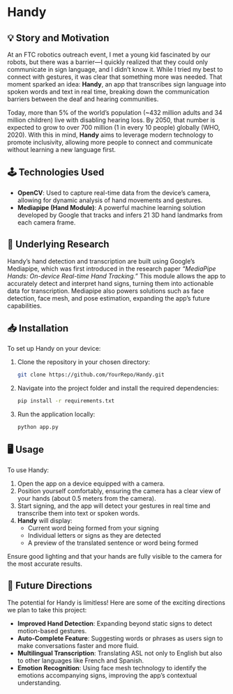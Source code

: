 # Handy

## 💡 Story and Motivation

At an FTC robotics outreach event, I met a young kid fascinated by our robots, but there was a barrier—I quickly realized that they could only communicate in sign language, and I didn’t know it. While I tried my best to connect with gestures, it was clear that something more was needed. That moment sparked an idea: **Handy**, an app that transcribes sign language into spoken words and text in real time, breaking down the communication barriers between the deaf and hearing communities.

Today, more than 5% of the world’s population (~432 million adults and 34 million children) live with disabling hearing loss. By 2050, that number is expected to grow to over 700 million (1 in every 10 people) globally (WHO, 2020). With this in mind, **Handy** aims to leverage modern technology to promote inclusivity, allowing more people to connect and communicate without learning a new language first.

## 🕹️ Technologies Used

- **OpenCV**: Used to capture real-time data from the device’s camera, allowing for dynamic analysis of hand movements and gestures.
- **Mediapipe (Hand Module)**: A powerful machine learning solution developed by Google that tracks and infers 21 3D hand landmarks from each camera frame.

## 🔬 Underlying Research

Handy’s hand detection and transcription are built using Google’s Mediapipe, which was first introduced in the research paper *“MediaPipe Hands: On-device Real-time Hand Tracking.”* This module allows the app to accurately detect and interpret hand signs, turning them into actionable data for transcription. Mediapipe also powers solutions such as face detection, face mesh, and pose estimation, expanding the app’s future capabilities.

## 📥 Installation

To set up Handy on your device:

1. Clone the repository in your chosen directory:
   ```bash
   git clone https://github.com/YourRepo/Handy.git
   ```

2. Navigate into the project folder and install the required dependencies:
   ```bash
   pip install -r requirements.txt
   ```

3. Run the application locally:
   ```bash
   python app.py
   ```

## 🖥️ Usage

To use Handy:

1. Open the app on a device equipped with a camera.
2. Position yourself comfortably, ensuring the camera has a clear view of your hands (about 0.5 meters from the camera).
3. Start signing, and the app will detect your gestures in real time and transcribe them into text or spoken words.
4. **Handy** will display:
   - Current word being formed from your signing
   - Individual letters or signs as they are detected
   - A preview of the translated sentence or word being formed

Ensure good lighting and that your hands are fully visible to the camera for the most accurate results.

## 🔮 Future Directions

The potential for Handy is limitless! Here are some of the exciting directions we plan to take this project:

- **Improved Hand Detection**: Expanding beyond static signs to detect motion-based gestures.
- **Auto-Complete Feature**: Suggesting words or phrases as users sign to make conversations faster and more fluid.
- **Multilingual Transcription**: Translating ASL not only to English but also to other languages like French and Spanish.
- **Emotion Recognition**: Using face mesh technology to identify the emotions accompanying signs, improving the app’s contextual understanding.
